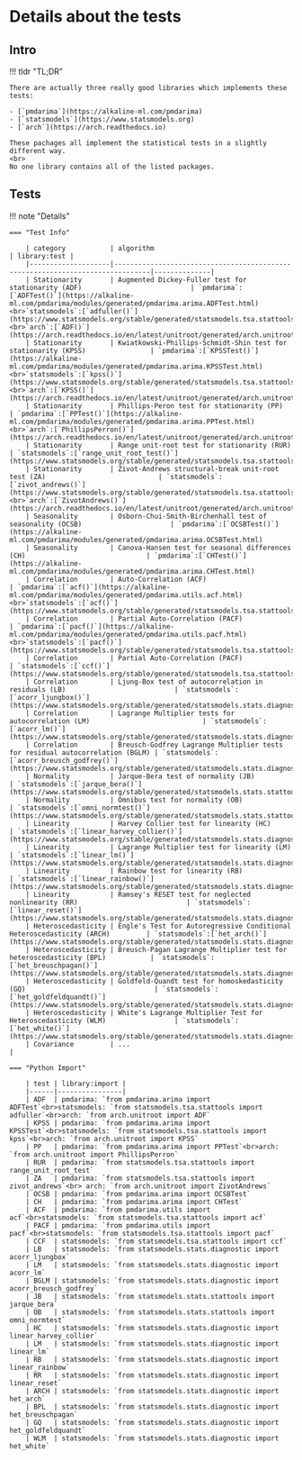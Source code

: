 # Details about the tests

## Intro

!!! tldr "TL;DR"

    There are actually three really good libraries which implements these tests:

    - [`pmdarima`](https://alkaline-ml.com/pmdarima)
    - [`statsmodels`](https://www.statsmodels.org)
    - [`arch`](https://arch.readthedocs.io)

    These pachages all implement the statistical tests in a slightly different way.
    <br>
    No one library contains all of the listed packages.


## Tests

!!! note "Details"

    === "Test Info"

        | category           | algorithm                                                                     | library:test |
        |--------------------|-------------------------------------------------------------------------------|--------------|
        | Stationarity       | Augmented Dickey-Fuller test for stationarity (ADF)                           | `pmdarima`:[`ADFTest()`](https://alkaline-ml.com/pmdarima/modules/generated/pmdarima.arima.ADFTest.html)<br>`statsmodels`:[`adfuller()`](https://www.statsmodels.org/stable/generated/statsmodels.tsa.stattools.adfuller.html)<br>`arch`:[`ADF()`](https://arch.readthedocs.io/en/latest/unitroot/generated/arch.unitroot.ADF.html)
        | Stationarity       | Kwiatkowski-Phillips-Schmidt-Shin test for stationarity (KPSS)                | `pmdarima`:[`KPSSTest()`](https://alkaline-ml.com/pmdarima/modules/generated/pmdarima.arima.KPSSTest.html)<br>`statsmodels`:[`kpss()`](https://www.statsmodels.org/stable/generated/statsmodels.tsa.stattools.kpss.html)<br>`arch`:[`KPSS()`](https://arch.readthedocs.io/en/latest/unitroot/generated/arch.unitroot.KPSS.html)
        | Stationarity       | Phillips-Peron test for stationarity (PP)                                     | `pmdarima`:[`PPTest()`](https://alkaline-ml.com/pmdarima/modules/generated/pmdarima.arima.PPTest.html)<br>`arch`:[`PhillipsPerron()`](https://arch.readthedocs.io/en/latest/unitroot/generated/arch.unitroot.PhillipsPerron.html)
        | Stationarity       | Range unit-root test for stationarity (RUR)                                   | `statsmodels`:[`range_unit_root_test()`](https://www.statsmodels.org/stable/generated/statsmodels.tsa.stattools.range_unit_root_test.html)
        | Stationarity       | Zivot-Andrews structural-break unit-root test (ZA)                            | `statsmodels`:[`zivot_andrews()`](https://www.statsmodels.org/stable/generated/statsmodels.tsa.stattools.zivot_andrews.html)<br>`arch`:[`ZivotAndrews()`](https://arch.readthedocs.io/en/latest/unitroot/generated/arch.unitroot.ZivotAndrews.html)
        | Seasonality        | Osborn-Chui-Smith-Birchenhall test of seasonality (OCSB)                      | `pmdarima`:[`OCSBTest()`](https://alkaline-ml.com/pmdarima/modules/generated/pmdarima.arima.OCSBTest.html)
        | Seasonality        | Canova-Hansen test for seasonal differences (CH)                              | `pmdarima`:[`CHTest()`](https://alkaline-ml.com/pmdarima/modules/generated/pmdarima.arima.CHTest.html)
        | Correlation        | Auto-Correlation (ACF)                                                        | `pmdarima`:[`acf()`](https://alkaline-ml.com/pmdarima/modules/generated/pmdarima.utils.acf.html)<br>`statsmodels`:[`acf()`](https://www.statsmodels.org/stable/generated/statsmodels.tsa.stattools.acf.html)
        | Correlation        | Partial Auto-Correlation (PACF)                                               | `pmdarima`:[`pacf()`](https://alkaline-ml.com/pmdarima/modules/generated/pmdarima.utils.pacf.html)<br>`statsmodels`:[`pacf()`](https://www.statsmodels.org/stable/generated/statsmodels.tsa.stattools.pacf.html)
        | Correlation        | Partial Auto-Correlation (PACF)                                               | `statsmodels`:[`ccf()`](https://www.statsmodels.org/stable/generated/statsmodels.tsa.stattools.ccf.html)
        | Correlation        | Ljung-Box test of autocorrelation in residuals (LB)                           | `statsmodels`:[`acorr_ljungbox()`](https://www.statsmodels.org/stable/generated/statsmodels.stats.diagnostic.acorr_ljungbox.html)
        | Correlation        | Lagrange Multiplier tests for autocorrelation (LM)                            | `statsmodels`:[`acorr_lm()`](https://www.statsmodels.org/stable/generated/statsmodels.stats.diagnostic.acorr_lm.html)
        | Correlation        | Breusch-Godfrey Lagrange Multiplier tests for residual autocorrelation (BGLM) | `statsmodels`:[`acorr_breusch_godfrey()`](https://www.statsmodels.org/stable/generated/statsmodels.stats.diagnostic.acorr_breusch_godfrey.html)
        | Normality          | Jarque-Bera test of normality (JB)                                            | `statsmodels`:[`jarque_bera()`](https://www.statsmodels.org/stable/generated/statsmodels.stats.stattools.jarque_bera.html)
        | Normality          | Omnibus test for normality (OB)                                               | `statsmodels`:[`omni_normtest()`](https://www.statsmodels.org/stable/generated/statsmodels.stats.stattools.omni_normtest.html)
        | Linearity          | Harvey Collier test for linearity (HC)                                        | `statsmodels`:[`linear_harvey_collier()`](https://www.statsmodels.org/stable/generated/statsmodels.stats.diagnostic.linear_harvey_collier.html)
        | Linearity          | Lagrange Multiplier test for linearity (LM)                                   | `statsmodels`:[`linear_lm()`](https://www.statsmodels.org/stable/generated/statsmodels.stats.diagnostic.linear_lm.html)
        | Linearity          | Rainbow test for linearity (RB)                                               | `statsmodels`:[`linear_rainbow()`](https://www.statsmodels.org/stable/generated/statsmodels.stats.diagnostic.linear_rainbow.html)
        | Linearity          | Ramsey's RESET test for neglected nonlinearity (RR)                           | `statsmodels`:[`linear_reset()`](https://www.statsmodels.org/stable/generated/statsmodels.stats.diagnostic.linear_reset.html)
        | Heteroscedasticity | Engle's Test for Autoregressive Conditional Heteroscedasticity (ARCH)         | `statsmodels`:[`het_arch()`](https://www.statsmodels.org/stable/generated/statsmodels.stats.diagnostic.het_arch.html)
        | Heteroscedasticity | Breusch-Pagan Lagrange Multiplier test for heteroscedasticity (BPL)           | `statsmodels`:[`het_breuschpagan()`](https://www.statsmodels.org/stable/generated/statsmodels.stats.diagnostic.het_breuschpagan.html)
        | Heteroscedasticity | Goldfeld-Quandt test for homoskedasticity (GQ)                                | `statsmodels`:[`het_goldfeldquandt()`](https://www.statsmodels.org/stable/generated/statsmodels.stats.diagnostic.het_goldfeldquandt.html)
        | Heteroscedasticity | White's Lagrange Multiplier Test for Heteroscedasticity (WLM)                 | `statsmodels`:[`het_white()`](https://www.statsmodels.org/stable/generated/statsmodels.stats.diagnostic.het_white.html)
        | Covariance         | ...                                                                           | 

    === "Python Import"

        | test | library:import |
        |------|----------------|
        | ADF  | pmdarima: `from pmdarima.arima import ADFTest`<br>statsmodels: `from statsmodels.tsa.stattools import adfuller`<br>arch: `from arch.unitroot import ADF`
        | KPSS | pmdarima: `from pmdarima.arima import KPSSTest`<br>statsmodels: `from statsmodels.tsa.stattools import kpss`<br>arch: `from arch.unitroot import KPSS`
        | PP   | pmdarima: `from pmdarima.arima import PPTest`<br>arch: `from arch.unitroot import PhillipsPerron`
        | RUR  | pmdarima: `from statsmodels.tsa.stattools import range_unit_root_test`
        | ZA   | pmdarima: `from statsmodels.tsa.stattools import zivot_andrews`<br> arch: `from arch.unitroot import ZivotAndrews`
        | OCSB | pmdarima: `from pmdarima.arima import OCSBTest`
        | CH   | pmdarima: `from pmdarima.arima import CHTest`
        | ACF  | pmdarima: `from pmdarima.utils import acf`<br>statsmodels: `from statsmodels.tsa.stattools import acf`
        | PACF | pmdarima: `from pmdarima.utils import pacf`<br>statsmodels: `from statsmodels.tsa.stattools import pacf`
        | CCF  | statsmodels: `from statsmodels.tsa.stattools import ccf`
        | LB   | statsmodels: `from statsmodels.stats.diagnostic import acorr_ljungbox`
        | LM   | statsmodels: `from statsmodels.stats.diagnostic import acorr_lm`
        | BGLM | statsmodels: `from statsmodels.stats.diagnostic import acorr_breusch_godfrey`
        | JB   | statsmodels: `from statsmodels.stats.stattools import jarque_bera`
        | OB   | statsmodels: `from statsmodels.stats.stattools import omni_normtest`
        | HC   | statsmodels: `from statsmodels.stats.diagnostic import linear_harvey_collier`
        | LM   | statsmodels: `from statsmodels.stats.diagnostic import linear_lm`
        | RB   | statsmodels: `from statsmodels.stats.diagnostic import linear_rainbow`
        | RR   | statsmodels: `from statsmodels.stats.diagnostic import linear_reset`
        | ARCH | statsmodels: `from statsmodels.stats.diagnostic import het_arch`
        | BPL  | statsmodels: `from statsmodels.stats.diagnostic import het_breuschpagan`
        | GQ   | statsmodels: `from statsmodels.stats.diagnostic import het_goldfeldquandt`
        | WLM  | statsmodels: `from statsmodels.stats.diagnostic import het_white`


<!-- 
| category     | algorithm                         | import script                         | url |
|--------------|-----------------------------------|---------------------------------------|-----|
| Stationarity | Augmented Dickey-Fuller           | `from pmdarima.arima import ADFTest`  | [ADF](https://alkaline-ml.com/pmdarima/modules/generated/pmdarima.arima.ADFTest.html#pmdarima.arima.ADFTest)
| Stationarity | Kwiatkowski-Phillips-Schmidt-Shin | `from pmdarima.arima import KPSSTest` | [KPSS](https://alkaline-ml.com/pmdarima/modules/generated/pmdarima.arima.KPSSTest.html)
| Stationarity | Phillips-Peron                    | `from pmdarima.arima import PPTest`   | [PP](https://alkaline-ml.com/pmdarima/modules/generated/pmdarima.arima.PPTest.html)
| Seasonality  | Osborn-Chui-Smith-Birchenhall     | `from pmdarima.arima import OCSBTest` | [OCSB](https://alkaline-ml.com/pmdarima/modules/generated/pmdarima.arima.OCSBTest.html)
| Seasonality  | Canova-Hansen                     | `from pmdarima.arima import CHTest`   | [CH](https://alkaline-ml.com/pmdarima/modules/generated/pmdarima.arima.CHTest.html)
| Correlation  | Auto-Correlation                  | `from pmdarima.utils import acf`      | [ACF](https://alkaline-ml.com/pmdarima/modules/generated/pmdarima.utils.acf.html#pmdarima.utils.acf)
| Correlation  | Partial Auto-Ccorrelation         | `from pmdarima.utils import pacf`     | [PACF](https://alkaline-ml.com/pmdarima/modules/generated/pmdarima.utils.pacf.html)
-->



